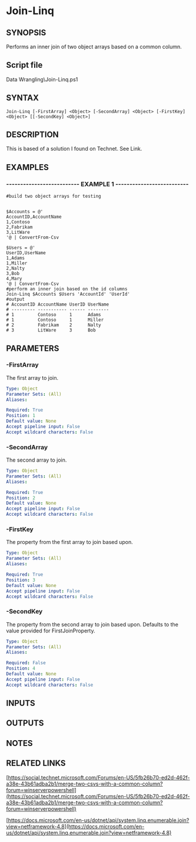 # Join-Linq

## SYNOPSIS
Performs an inner join of two object arrays based on a common column.

## Script file
Data Wrangling\Join-Linq.ps1

## SYNTAX

```
Join-Linq [-FirstArray] <Object> [-SecondArray] <Object> [-FirstKey] <Object> [[-SecondKey] <Object>]
```

## DESCRIPTION
This is based of a solution I found on Technet.
See Link.

## EXAMPLES

### -------------------------- EXAMPLE 1 --------------------------
```
#build two object arrays for testing


$Accounts = @'
AccountID,AccountName
1,Contoso
2,Fabrikam
3,LitWare
'@ | ConvertFrom-Csv

$Users = @'
UserID,UserName
1,Adams
1,Miller
2,Nalty
3,Bob
4,Mary
'@ | ConvertFrom-Csv
#perform an inner join based on the id columns
Join-Linq $Accounts $Users 'AccountId' 'UserId'
#output
# AccountID AccountName UserID UserName
# --------- ----------- ------ --------
# 1         Contoso     1      Adams   
# 1         Contoso     1      Miller
# 2         Fabrikam    2      Nalty   
# 3         LitWare     3      Bob
```
## PARAMETERS

### -FirstArray
The first array to join.

```yaml
Type: Object
Parameter Sets: (All)
Aliases: 

Required: True
Position: 1
Default value: None
Accept pipeline input: False
Accept wildcard characters: False
```

### -SecondArray
The second array to join.

```yaml
Type: Object
Parameter Sets: (All)
Aliases: 

Required: True
Position: 2
Default value: None
Accept pipeline input: False
Accept wildcard characters: False
```

### -FirstKey
The property from the first array to join based upon.

```yaml
Type: Object
Parameter Sets: (All)
Aliases: 

Required: True
Position: 3
Default value: None
Accept pipeline input: False
Accept wildcard characters: False
```

### -SecondKey
The property from the second array to join based upon. 
Defaults to the value provided for FirstJoinProperty.

```yaml
Type: Object
Parameter Sets: (All)
Aliases: 

Required: False
Position: 4
Default value: None
Accept pipeline input: False
Accept wildcard characters: False
```

## INPUTS

## OUTPUTS

## NOTES

## RELATED LINKS

[https://social.technet.microsoft.com/Forums/en-US/5fb26b70-ed2d-462f-a38e-43b61adba2b1/merge-two-csvs-with-a-common-column?forum=winserverpowershell](https://social.technet.microsoft.com/Forums/en-US/5fb26b70-ed2d-462f-a38e-43b61adba2b1/merge-two-csvs-with-a-common-column?forum=winserverpowershell)

[https://docs.microsoft.com/en-us/dotnet/api/system.linq.enumerable.join?view=netframework-4.8](https://docs.microsoft.com/en-us/dotnet/api/system.linq.enumerable.join?view=netframework-4.8)


